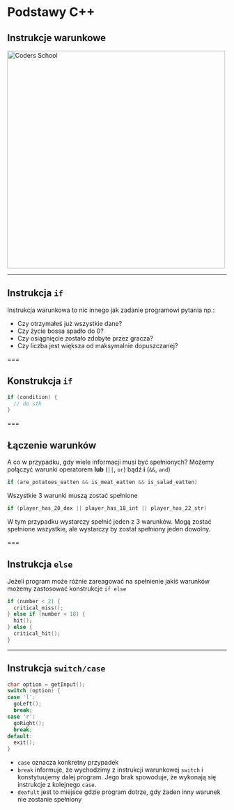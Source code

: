 <!-- .slide: data-background="#111111" -->
# Podstawy C++

## Instrukcje warunkowe

<!-- ![Coders School](../img/coders_school_logo.png "Coders School") <!-- .element: class="plain" width="500" -->

<a href="https://coders.school">
    <img width="500" data-src="../img/coders_school_logo.png" alt="Coders School" class="plain">
</a>

---

## Instrukcja `if`

Instrukcja warunkowa to nic innego jak zadanie programowi pytania np.:

* Czy otrzymałeś już wszystkie dane?
* Czy życie bossa spadło do 0?
* Czy osiągnięcie zostało zdobyte przez gracza?
* Czy liczba jest większa od maksymalnie dopuszczanej?

===

## Konstrukcja `if`

```cpp
if (condition) {
  // do sth
}
```

===

## Łączenie warunków

A co w przypadku, gdy wiele informacji musi być spełnionych?
Możemy połączyć warunki operatorem **lub** (`||`, `or`) bądź **i** (`&&`, `and`)

```cpp
if (are_potatoes_eatten && is_meat_eatten && is_salad_eatten)
```

Wszystkie 3 warunki muszą zostać spełnione

```cpp
if (player_has_20_dex || player_has_18_int || player_has_22_str)
```

W tym przypadku wystarczy spełnić jeden z 3 warunków. Mogą zostać spełnione wszystkie, ale wystarczy by został spełniony jeden dowolny.

===

## Instrukcja `else`

Jeżeli program może różnie zareagować na spełnienie jakiś warunków możemy zastosować konstrukcje `if else`

```cpp
if (number < 2) {
  critical_miss();
} else if (number < 18) {
  hit();
} else {
  critical_hit();
}
```

---

## Instrukcja `switch/case`

```cpp
char option = getInput();
switch (option) {
case 'l':
  goLeft();
  break;
case 'r':
  goRight();
  break;
default:
  exit();
}
```

* `case` oznacza konkretny przypadek
* `break` informuje, że wychodzimy z instrukcji warunkowej `switch` i konstytuujemy dalej program. Jego brak spowoduje, że wykonają się instrukcje z kolejnego `case`.
* `deafult` jest to miejsce gdzie program dotrze, gdy żaden inny warunek nie zostanie spełniony
